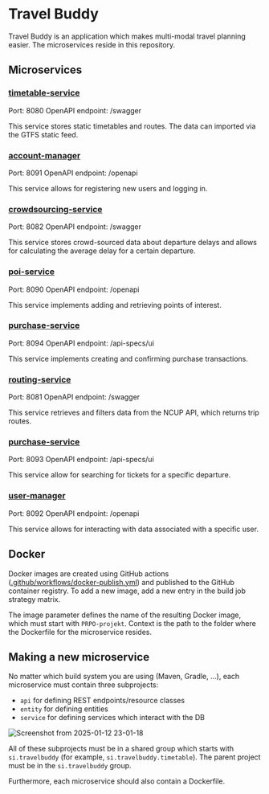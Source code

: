 # Travel Buddy

Travel Buddy is an application which makes multi-modal travel planning easier. The microservices reside in this repository.

## Microservices

### [timetable-service](TimetableService) 

Port: 8080
OpenAPI endpoint: /swagger

This service stores static timetables and routes. The data can imported via the GTFS static feed. 

### [account-manager](account-manager) 

Port: 8091
OpenAPI endpoint: /openapi

This service allows for registering new users and logging in.  

### [crowdsourcing-service](crowdsourcing-service)

Port: 8082
OpenAPI endpoint: /swagger

This service stores crowd-sourced data about departure delays and allows for calculating the average delay for a certain departure.

### [poi-service](poiService)

Port: 8090
OpenAPI endpoint: /openapi

This service implements adding and retrieving points of interest.

### [purchase-service](purchase-service)

Port: 8094
OpenAPI endpoint: /api-specs/ui

This service implements creating and confirming purchase transactions.

### [routing-service](routing-service)

Port: 8081
OpenAPI endpoint: /swagger

This service retrieves and filters data from the NCUP API, which returns trip routes.

### [purchase-service](ticket-search-service)

Port: 8093
OpenAPI endpoint: /api-specs/ui

This service allow for searching for tickets for a specific departure.

### [user-manager](user-manager)

Port: 8092
OpenAPI endpoint: /openapi

This service allows for interacting with data associated with a specific user.

## Docker

Docker images are created using GitHub actions ([.github/workflows/docker-publish.yml](.github/workflows/docker-publish.yml)) and published to the GitHub container registry.
To add a new image, add a new entry in the build job strategy matrix. 

The image parameter defines the name of the resulting Docker image, which must start with `PRPO-projekt`. Context is the path to the folder where the Dockerfile for the microservice resides.

## Making a new microservice

No matter which build system you are using (Maven, Gradle, ...), each microservice must contain three subprojects:
- `api` for defining REST endpoints/resource classes
- `entity` for defining entities
- `service` for defining services which interact with the DB

![Screenshot from 2025-01-12 23-01-18](https://github.com/user-attachments/assets/65163c41-ac4e-4b91-ab63-068427fcf6f6)

All of these subprojects must be in a shared group which starts with `si.travelbuddy` (for example, `si.travelbuddy.timetable`). 
The parent project must be in the `si.travelbuddy` group.

Furthermore, each microservice should also contain a Dockerfile.
